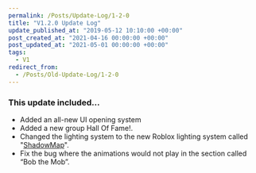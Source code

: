 ```yaml
---
permalink: /Posts/Update-Log/1-2-0
title: "V1.2.0 Update Log"
update_published_at: "2019-05-12 10:10:00 +00:00"
post_created_at: "2021-04-16 00:00:00 +00:00"
post_updated_at: "2021-05-01 00:00:00 +00:00"
tags:
  - V1
redirect_from:
  - /Posts/Old-Update-Log/1-2-0
---
```


### This update included...

* Added an all-new UI opening system
* Added a new group Hall Of Fame!.
* Changed the lighting system to the new Roblox lighting system called "[ShadowMap](https://devforum.roblox.com/t/future-is-bright-phase-2-released/278531)".
* Fix the bug where the animations would not play in the section called “Bob the Mob”.